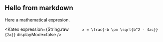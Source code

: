<script>
    import Katex from '$lib/components/Katex.svelte'
</script>

## Hello from markdown

Here a mathematical expresion.

<Katex expression={String.raw`      
x = \frac{-b \pm \sqrt{b^2 - 4ac}}{2a}
`} displayMode=false />          